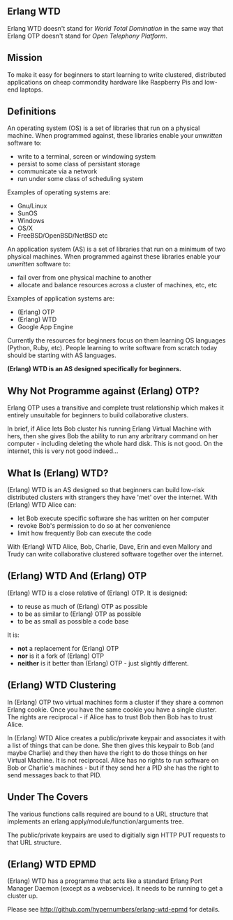 Erlang WTD
----------

Erlang WTD doesn't stand for *World Total Domination* in the same way that Erlang OTP doesn't stand for *Open Telephony Platform*.

Mission
-------

To make it easy for beginners to start learning to write clustered, distributed applications on cheap commondity hardware like Raspberry Pis and low-end laptops.


Definitions
-----------

An operating system (OS) is a set of libraries that run on a physical machine. When programmed against, these libraries enable your *unwritten* software to:

* write to a terminal, screen or windowing system
* persist to some class of persistant storage
* communicate via a network
* run under some class of scheduling system

Examples of operating systems are:

* Gnu/Linux
* SunOS
* Windows
* OS/X
* FreeBSD/OpenBSD/NetBSD etc

An application system (AS) is a set of libraries that run on a minimum of two physical machines. When programmed against these libraries enable your *unwritten* software to:

* fail over from one physical machine to another
* allocate and balance resources across a cluster of machines, etc, etc

Examples of application systems are:

* (Erlang) OTP
* (Erlang) WTD
* Google App Engine

Currently the resources for beginners focus on them learning OS languages (Python, Ruby, etc). People learning to write software from scratch today should be starting with AS languages.

**(Erlang) WTD is an AS designed specifically for beginners.**

Why Not Programme against (Erlang) OTP?
---------------------------------------

Erlang OTP uses a transitive and complete trust relationship which makes it entirely unsuitable for beginners to build collaborative clusters.

In brief, if Alice lets Bob cluster his running Erlang Virtual Machine with hers, then she gives Bob the ability to run any arbritrary command on her computer - including deleting the whole hard disk. This is not good. On the internet, this is very not good indeed...

What Is (Erlang) WTD?
---------------------

(Erlang) WTD is an AS designed so that beginners can build low-risk distributed clusters with strangers they have 'met' over the internet. With (Erlang) WTD Alice can:

* let Bob execute specific software she has written on her computer
* revoke Bob's permission to do so at her convenience
* limit how frequently Bob can execute the code

With (Erlang) WTD Alice, Bob, Charlie, Dave, Erin and even Mallory and Trudy can write collaborative clustered software together over the internet.

(Erlang) WTD And (Erlang) OTP
-----------------------------

(Erlang) WTD is a close relative of (Erlang) OTP. It is designed:

* to reuse as much of (Erlang) OTP as possible
* to be as similar to (Erlang) OTP as possible
* to be as small as possible a code base

It is:

* **not** a replacement for (Erlang) OTP
* **nor** is it a fork of (Erlang) OTP
* **neither** is it better than (Erlang) OTP - just slightly different.

(Erlang) WTD Clustering
-----------------------

In (Erlang) OTP two virtual machines form a cluster if they share a common Erlang cookie. Once you have the same cookie you have a single cluster. The rights are reciprocal - if Alice has to trust Bob then Bob has to trust Alice.

In (Erlang) WTD Alice creates a public/private keypair and associates it with a list of things that can be done. She then gives this keypair to Bob (and maybe Charlie) and they then have the right to do those things on her Virtual Machine. It is not reciprocal. Alice has no rights to run software on Bob or Charlie's machines - but if they send her a PID she has the right to send messages back to that PID.

Under The Covers
----------------

The various functions calls required are bound to a URL structure that implements an erlang:apply/module/function/arguments tree.

The public/private keypairs are used to digitially sign HTTP PUT requests to that URL structure.

(Erlang) WTD EPMD
-----------------

(Erlang) WTD has a programme that acts like a standard Erlang Port Manager Daemon (except as a webservice). It needs to be running to get a cluster up.

Please see http://github.com/hypernumbers/erlang-wtd-epmd for details.